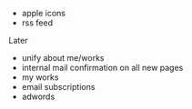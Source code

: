- apple icons
- rss feed

Later
- unify about me/works
- internal mail confirmation on all new pages
- my works
- email subscriptions
- adwords

